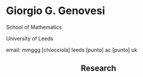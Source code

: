 <html lang="en">
<head>
<meta charset="utf-8"/>
</head>
<body>
  <h1>
    Giorgio G. Genovesi
  </h1>
<section>
<p>School of Mathematics</p>
<p>University of Leeds</p>
<p> email: mmggg [chiocciola] leeds [punto] ac [punto] uk </p>
  <article>
    <header>
      <hgroup>
        <h2>
          Research
        </h2>
      </hgroup>
    </header>
        
  </article>
</section>
  
</body>
</html>
